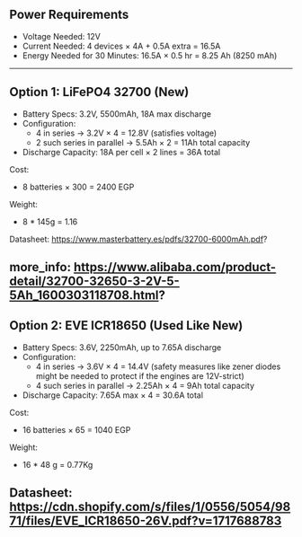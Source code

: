 Power Requirements
------------------
- Voltage Needed: 12V
- Current Needed:
  4 devices × 4A + 0.5A extra = 16.5A
- Energy Needed for 30 Minutes:
  16.5A × 0.5 hr = 8.25 Ah (8250 mAh)

------------------------------------------------------------

Option 1: LiFePO4 32700 (New)
-----------------------------
- Battery Specs: 3.2V, 5500mAh, 18A max discharge
- Configuration:
  - 4 in series → 3.2V × 4 = 12.8V (satisfies voltage)
  - 2 such series in parallel → 5.5Ah × 2 = 11Ah total capacity
- Discharge Capacity: 18A per cell × 2 lines = 36A total

Cost:
- 8 batteries × 300 = 2400 EGP

Weight:
- 8 * 145g = 1.16 

Datasheet: 
https://www.masterbattery.es/pdfs/32700-6000mAh.pdf?

more_info:
https://www.alibaba.com/product-detail/32700-32650-3-2V-5-5Ah_1600303118708.html?
------------------------------------------------------------

Option 2: EVE ICR18650 (Used Like New)
--------------------------------------
- Battery Specs: 3.6V, 2250mAh, up to 7.65A discharge
- Configuration:
  - 4 in series → 3.6V × 4 = 14.4V (safety measures like zener diodes might be needed to protect if the engines are 12V-strict)
  - 4 such series in parallel → 2.25Ah × 4 = 9Ah total capacity
- Discharge Capacity: 7.65A max × 4 = 30.6A total

Cost:
- 16 batteries × 65 = 1040 EGP

Weight:
- 16 * 48 g = 0.77Kg 

Datasheet: 
https://cdn.shopify.com/s/files/1/0556/5054/9871/files/EVE_ICR18650-26V.pdf?v=1717688783
------------------------------------------------------------